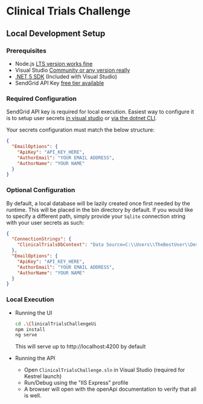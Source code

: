 # Clinical Trials Challenge

## Local Development Setup

### Prerequisites

- Node.js [LTS version works fine](https://nodejs.org/en/download/)
- Visual Studio [Community or any version really](https://visualstudio.microsoft.com/downloads/)
- [.NET 5 SDK](https://dotnet.microsoft.com/download/dotnet/5.0) (Included with Visual Studio)
- SendGrid API Key [free tier available](https://sendgrid.com/docs/for-developers/sending-email/api-getting-started/)


### Required Configuration

SendGrid API key is required for local execution. Easiest way to configure it is to setup user secrets [in visual studio](https://docs.microsoft.com/en-us/aspnet/core/security/app-secrets?view=aspnetcore-5.0&tabs=windows#json-structure-flattening-in-visual-studio) or [via the dotnet CLI](https://docs.microsoft.com/en-us/aspnet/core/security/app-secrets?view=aspnetcore-5.0&tabs=windows#set-a-secret).

Your secrets configuration must match the below structure:
```json
{
  "EmailOptions": {
    "ApiKey": "API_KEY_HERE",
    "AuthorEmail": "YOUR EMAIL ADDRESS",
    "AuthorName": "YOUR NAME"
  }
}
```

### Optional Configuration

By default, a local database will be lazily created once first needed by the runtime. This will be placed in the bin directory by default. If you would like to specify a different path, simply provide your `Sqlite` connection string with your user secrets as such:
```json
{
  "ConnectionStrings": {
    "ClinicalTrialsDbContext": "Data Source=C:\\Users\\TheBestUser\\Desktop\\clinical-trials.db"
  },
  "EmailOptions": {
    "ApiKey": "API_KEY_HERE",
    "AuthorEmail": "YOUR EMAIL ADDRESS",
    "AuthorName": "YOUR NAME"
  }
}
```

### Local Execution

- Running the UI
    ```bash
    cd .\ClinicalTrialsChallengeUi
    npm install
    ng serve
    ```

    This will serve up to http://localhost:4200 by default

- Running the API

    - Open `ClinicalTrialsChallenge.sln` in Visual Studio (required for Kestrel launch)
    - Run/Debug using the "IIS Express" profile
    - A browser will open with the openApi documentation to verify that all is well.
